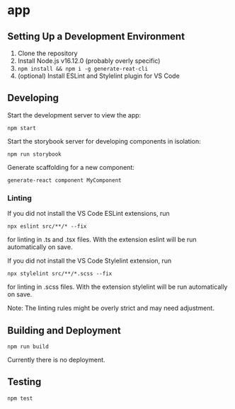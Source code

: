 # app

## Setting Up a Development Environment

1. Clone the repository
2. Install Node.js v16.12.0 (probably overly specific)
3. ```npm install && npm i -g generate-reat-cli```
4. (optional) Install ESLint and Stylelint plugin for VS Code

## Developing

Start the development server to view the app:

```npm start```

Start the storybook server for developing components in isolation:

```npm run storybook```

Generate scaffolding for a new component:

```generate-react component MyComponent```

### Linting

If you did not install the VS Code ESLint extensions, run

```npx eslint src/**/* --fix```

for linting in .ts and .tsx files. With the extension eslint will be run automatically on save.

If you did not install the VS Code Stylelint extension, run

```npx stylelint src/**/*.scss --fix```

for linting in .scss files. With the extension stylelint will be run automatically on save.

Note: The linting rules might be overly strict and may need adjustment.

## Building and Deployment

```npm run build```

Currently there is no deployment.

## Testing

```npm test```